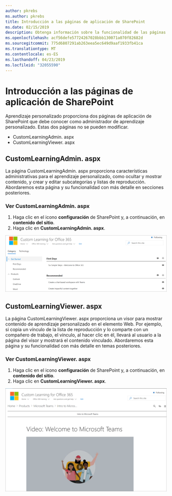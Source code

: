 ```yaml
---
author: pkrebs
ms.author: pkrebs
title: Introducción a las páginas de aplicación de SharePoint
ms.date: 02/15/2019
description: Obtenga información sobre la funcionalidad de las páginas de aplicación de SharePoint en aprendizaje personalizado
ms.openlocfilehash: acf56defe57724267028bbb130071a070f82682d
ms.sourcegitcommit: 775d6807291ab263eea5ec649d9aaf1933fb41ca
ms.translationtype: MT
ms.contentlocale: es-ES
ms.lasthandoff: 04/23/2019
ms.locfileid: "32055590"
---
```

# <a name="get-to-know-the-sharepoint-application-pages"></a>Introducción a las páginas de aplicación de SharePoint

Aprendizaje personalizado proporciona dos páginas de aplicación de SharePoint que debe conocer como administrador de aprendizaje personalizado. Estas dos páginas no se pueden modificar. 

- CustomLearningAdmin. aspx
- CustomLearningViewer. aspx

## <a name="customlearningadminaspx"></a>CustomLearningAdmin. aspx

La página CustomLearningAdmin. aspx proporciona características administrativas para el aprendizaje personalizado, como ocultar y mostrar contenido, y crear y editar subcategorías y listas de reproducción. Abordaremos esta página y su funcionalidad con más detalle en secciones posteriores.

### <a name="view-customlearningadminaspx"></a>Ver CustomLearningAdmin. aspx

1. Haga clic en el icono **configuración** de SharePoint y, a continuación, en **contenido del sitio**. 
2. Haga clic en **CustomLearningAdmin. aspx**. 

![CG-adminapppage. png](media/cg-adminapppage.png)

## <a name="customlearningvieweraspx"></a>CustomLearningViewer. aspx
La página CustomLearningViewer. aspx proporciona un visor para mostrar contenido de aprendizaje personalizado en el elemento Web. Por ejemplo, si copia un vínculo de la lista de reproducción y lo comparte con un compañero de trabajo, el vínculo, al hacer clic en él, llevará al usuario a la página del visor y mostrará el contenido vinculado. Abordaremos esta página y su funcionalidad con más detalle en temas posteriores.

### <a name="view-customlearningvieweraspx"></a>Ver CustomLearningViewer. aspx

1. Haga clic en el icono **configuración** de SharePoint y, a continuación, en **contenido del sitio**. 
2. Haga clic en **CustomLearningViewer. aspx**. 

![CG-viewerapppage. png](media/cg-viewerapppage.png)

